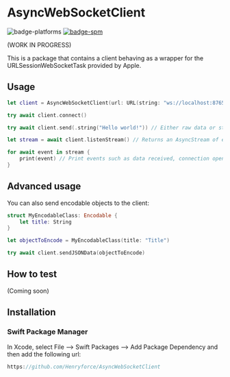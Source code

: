 # AsyncWebSocketClient

![badge-platforms][] [![badge-spm][]][spm]

(WORK IN PROGRESS)

This is a package that contains a client behaving as a wrapper for the URLSessionWebSocketTask provided by Apple.

## Usage

```swift
let client = AsyncWebSocketClient(url: URL(string: "ws://localhost:8765/")!)

try await client.connect()

try await client.send(.string("Hello world!")) // Either raw data or strings can be sent

let stream = await client.listenStream() // Returns an AsyncStream of events

for await event in stream {
    print(event) // Print events such as data received, connection opened, connection closed
}
```

## Advanced usage

You can also send encodable objects to the client:

```swift
struct MyEncodableClass: Encodable {
    let title: String
}

let objectToEncode = MyEncodableClass(title: "Title")

try await client.sendJSONData(objectToEncode)
```

## How to test

(Coming soon)

## Installation

### Swift Package Manager

In Xcode, select File --> Swift Packages --> Add Package Dependency and then add the following url:

```swift
https://github.com/Henryforce/AsyncWebSocketClient
```

[badge-platforms]: https://img.shields.io/badge/platforms-macOS%20%7C%20iOS%20%7C%20tvOS%20%7C%20watchOS-lightgrey.svg

[badge-spm]: https://img.shields.io/badge/Swift%20Package%20Manager-compatible-brightgreen.svg

[spm]: https://github.com/apple/swift-package-manager
